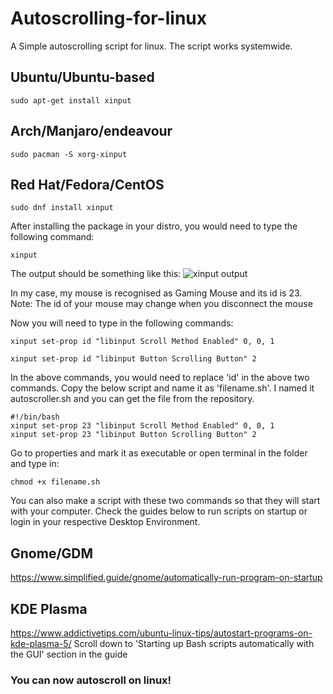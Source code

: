 # Autoscrolling-for-linux

A Simple autoscrolling script for linux. The script works systemwide.

## Ubuntu/Ubuntu-based
```
sudo apt-get install xinput
```

## Arch/Manjaro/endeavour
```
sudo pacman -S xorg-xinput
```

## Red Hat/Fedora/CentOS
```
sudo dnf install xinput 
```

After installing the package in your distro, you would need to type the following command:
```
xinput
```

The output should be something like this:
![xinput output](https://raw.githubusercontent.com/Dileep1714/Autoscrolling-for-linux/main/Xinput%20output.jpg)

In my case, my mouse is recognised as Gaming Mouse and its id is 23.
Note: The id of your mouse may change when you disconnect the mouse

Now you will need to type in the following commands:
```
xinput set-prop id "libinput Scroll Method Enabled" 0, 0, 1
```
```
xinput set-prop id "libinput Button Scrolling Button" 2
```

In the above commands, you would need to replace 'id' in the above two commands.
Copy the below script and name it as 'filename.sh'. I named it autoscroller.sh and you can get the file from the repository.
```
#!/bin/bash
xinput set-prop 23 "libinput Scroll Method Enabled" 0, 0, 1
xinput set-prop 23 "libinput Button Scrolling Button" 2
```
Go to properties and mark it as executable or open terminal in the folder and type in:
```
chmod +x filename.sh
```

You can also make a script with these two commands so that they will start with your computer. Check the guides below to run scripts on startup or login in your respective Desktop Environment.


## Gnome/GDM
https://www.simplified.guide/gnome/automatically-run-program-on-startup

## KDE Plasma
https://www.addictivetips.com/ubuntu-linux-tips/autostart-programs-on-kde-plasma-5/
Scroll down to 'Starting up Bash scripts automatically with the GUI' section in the guide

### You can now autoscroll on linux!

